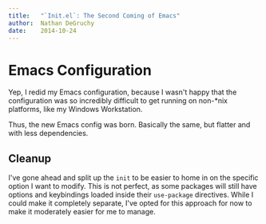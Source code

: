 ```yaml
---
title:   "`Init.el`: The Second Coming of Emacs"
author:  Nathan DeGruchy
date:    2014-10-24
---
```


# Emacs Configuration
  Yep, I redid my Emacs configuration, because I wasn't happy that the
  configuration was so incredibly difficult to get running on non-*nix
  platforms, like my Windows Workstation.

  Thus, the new Emacs config was born. Basically the same, but flatter
  and with less dependencies.

## Cleanup

   I've gone ahead and split up the `init` to be easier to home in on
   the specific option I want to modify. This is not perfect, as some
   packages will still have options and keybindings loaded inside
   their `use-package` directives. While I could make it completely
   separate, I've opted for this approach for now to make it
   moderately easier for me to manage.
